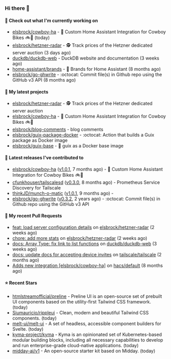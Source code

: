 ### Hi there 👋

#### 👷 Check out what I'm currently working on

- [elsbrock/cowboy-ha](https://github.com/elsbrock/cowboy-ha) - 🤠 Custom Home Assistant Integration for Cowboy Bikes 🚲💨 (today)
- [elsbrock/hetzner-radar](https://github.com/elsbrock/hetzner-radar) - :detective: Track prices of the Hetzner dedicated server auction (3 days ago)
- [duckdb/duckdb-web](https://github.com/duckdb/duckdb-web) - DuckDB website and documentation (3 weeks ago)
- [home-assistant/brands](https://github.com/home-assistant/brands) - 🎨 Brands for Home Assistant (8 months ago)
- [elsbrock/go-ghwrite](https://github.com/elsbrock/go-ghwrite) - :octocat: Commit file(s) in Github repo using the GitHub v3 API (8 months ago)

#### 🌱 My latest projects

- [elsbrock/hetzner-radar](https://github.com/elsbrock/hetzner-radar) - :detective: Track prices of the Hetzner dedicated server auction
- [elsbrock/cowboy-ha](https://github.com/elsbrock/cowboy-ha) - 🤠 Custom Home Assistant Integration for Cowboy Bikes 🚲💨
- [elsbrock/blog-comments](https://github.com/elsbrock/blog-comments) - blog comments
- [elsbrock/guix-package-docker](https://github.com/elsbrock/guix-package-docker) - :octocat: Action that builds a Guix package as Docker image
- [elsbrock/guix-base](https://github.com/elsbrock/guix-base) - :whale: guix as a Docker base image

#### 🔭 Latest releases I've contributed to

- [elsbrock/cowboy-ha](https://github.com/elsbrock/cowboy-ha) ([v1.0.1](https://github.com/elsbrock/cowboy-ha/releases/tag/v1.0.1), 7 months ago) - 🤠 Custom Home Assistant Integration for Cowboy Bikes 🚲💨
- [cfunkhouser/tailscalesd](https://github.com/cfunkhouser/tailscalesd) ([v0.3.0](https://github.com/cfunkhouser/tailscalesd/releases/tag/v0.3.0), 8 months ago) - Prometheus Service Discovery for Tailscale
- [thinkJD/munch-o-matic](https://github.com/thinkJD/munch-o-matic) ([v1.0.1](https://github.com/thinkJD/munch-o-matic/releases/tag/v1.0.1), 9 months ago) - 
- [elsbrock/go-ghwrite](https://github.com/elsbrock/go-ghwrite) ([v0.3.2](https://github.com/elsbrock/go-ghwrite/releases/tag/v0.3.2), 2 years ago) - :octocat: Commit file(s) in Github repo using the GitHub v3 API

#### 🔨 My recent Pull Requests

- [feat: load server configuration details](https://github.com/elsbrock/hetzner-radar/pull/13) on [elsbrock/hetzner-radar](https://github.com/elsbrock/hetzner-radar) (2 weeks ago)
- [chore: add more stats](https://github.com/elsbrock/hetzner-radar/pull/12) on [elsbrock/hetzner-radar](https://github.com/elsbrock/hetzner-radar) (2 weeks ago)
- [docs: Array Type: fix link to list functions](https://github.com/duckdb/duckdb-web/pull/3370) on [duckdb/duckdb-web](https://github.com/duckdb/duckdb-web) (3 weeks ago)
- [docs: update docs for accepting device invites](https://github.com/tailscale/tailscale/pull/12581) on [tailscale/tailscale](https://github.com/tailscale/tailscale) (2 months ago)
- [Adds new integration [elsbrock/cowboy-ha]](https://github.com/hacs/default/pull/2257) on [hacs/default](https://github.com/hacs/default) (8 months ago)

#### ⭐ Recent Stars

- [htmlstreamofficial/preline](https://github.com/htmlstreamofficial/preline) - Preline UI is an open-source set of prebuilt UI components based on the utility-first Tailwind CSS framework. (today)
- [Siumauricio/rippleui](https://github.com/Siumauricio/rippleui) - Clean, modern and beautiful Tailwind CSS components. (today)
- [melt-ui/melt-ui](https://github.com/melt-ui/melt-ui) - A set of headless, accessible component builders for Svelte. (today)
- [kyma-project/kyma](https://github.com/kyma-project/kyma) - Kyma is an opinionated set of Kubernetes-based modular building blocks, including all necessary capabilities to develop and run enterprise-grade cloud-native applications. (today)
- [midday-ai/v1](https://github.com/midday-ai/v1) - An open-source starter kit based on Midday. (today)
